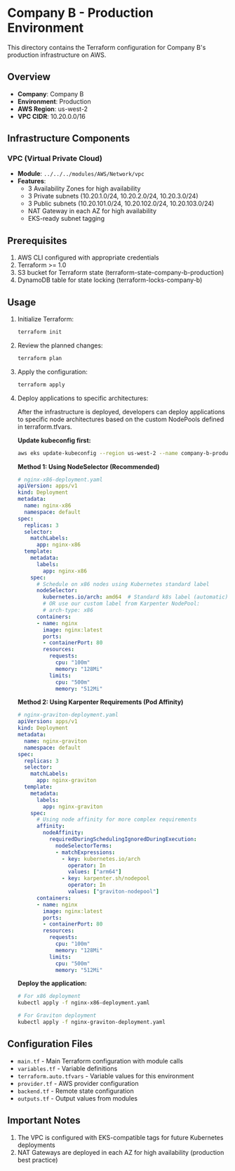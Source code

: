 # Company B - Production Environment

This directory contains the Terraform configuration for Company B's production infrastructure on AWS.

## Overview

- **Company**: Company B
- **Environment**: Production
- **AWS Region**: us-west-2
- **VPC CIDR**: 10.20.0.0/16

## Infrastructure Components

### VPC (Virtual Private Cloud)
- **Module**: `../../../modules/AWS/Network/vpc`
- **Features**:
  - 3 Availability Zones for high availability
  - 3 Private subnets (10.20.1.0/24, 10.20.2.0/24, 10.20.3.0/24)
  - 3 Public subnets (10.20.101.0/24, 10.20.102.0/24, 10.20.103.0/24)
  - NAT Gateway in each AZ for high availability
  - EKS-ready subnet tagging

## Prerequisites

1. AWS CLI configured with appropriate credentials
2. Terraform >= 1.0
3. S3 bucket for Terraform state (terraform-state-company-b-production)
4. DynamoDB table for state locking (terraform-locks-company-b)

## Usage

1. Initialize Terraform:
   ```bash
   terraform init
   ```

2. Review the planned changes:
   ```bash
   terraform plan
   ```

3. Apply the configuration:
   ```bash
   terraform apply
   ```

4. Deploy applications to specific architectures:

   After the infrastructure is deployed, developers can deploy applications to specific node architectures based on the custom NodePools defined in terraform.tfvars.

   **Update kubeconfig first:**
   ```bash
   aws eks update-kubeconfig --region us-west-2 --name company-b-production-eks
   ```

   **Method 1: Using NodeSelector (Recommended)**
   ```yaml
   # nginx-x86-deployment.yaml
   apiVersion: apps/v1
   kind: Deployment
   metadata:
     name: nginx-x86
     namespace: default
   spec:
     replicas: 3
     selector:
       matchLabels:
         app: nginx-x86
     template:
       metadata:
         labels:
           app: nginx-x86
       spec:
         # Schedule on x86 nodes using Kubernetes standard label
         nodeSelector:
           kubernetes.io/arch: amd64  # Standard k8s label (automatic)
           # OR use our custom label from Karpenter NodePool:
           # arch-type: x86
         containers:
         - name: nginx
           image: nginx:latest
           ports:
           - containerPort: 80
           resources:
             requests:
               cpu: "100m"
               memory: "128Mi"
             limits:
               cpu: "500m"
               memory: "512Mi"
   ```

   **Method 2: Using Karpenter Requirements (Pod Affinity)**
   ```yaml
   # nginx-graviton-deployment.yaml
   apiVersion: apps/v1
   kind: Deployment
   metadata:
     name: nginx-graviton
     namespace: default
   spec:
     replicas: 3
     selector:
       matchLabels:
         app: nginx-graviton
     template:
       metadata:
         labels:
           app: nginx-graviton
       spec:
         # Using node affinity for more complex requirements
         affinity:
           nodeAffinity:
             requiredDuringSchedulingIgnoredDuringExecution:
               nodeSelectorTerms:
               - matchExpressions:
                 - key: kubernetes.io/arch
                   operator: In
                   values: ["arm64"]
                 - key: karpenter.sh/nodepool
                   operator: In
                   values: ["graviton-nodepool"]
         containers:
         - name: nginx
           image: nginx:latest  
           ports:
           - containerPort: 80
           resources:
             requests:
               cpu: "100m"
               memory: "128Mi"
             limits:
               cpu: "500m"
               memory: "512Mi"
   ```


   **Deploy the application:**
   ```bash
   # For x86 deployment
   kubectl apply -f nginx-x86-deployment.yaml

   # For Graviton deployment
   kubectl apply -f nginx-graviton-deployment.yaml


## Configuration Files

- `main.tf` - Main Terraform configuration with module calls
- `variables.tf` - Variable definitions
- `terraform.auto.tfvars` - Variable values for this environment
- `provider.tf` - AWS provider configuration
- `backend.tf` - Remote state configuration
- `outputs.tf` - Output values from modules

## Important Notes

1. The VPC is configured with EKS-compatible tags for future Kubernetes deployments
2. NAT Gateways are deployed in each AZ for high availability (production best practice)
